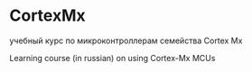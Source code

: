 CortexMx
========

учебный курс по микроконтроллерам семейства Cortex Mx

Learning course (in russian) on using Cortex-Mx MCUs
